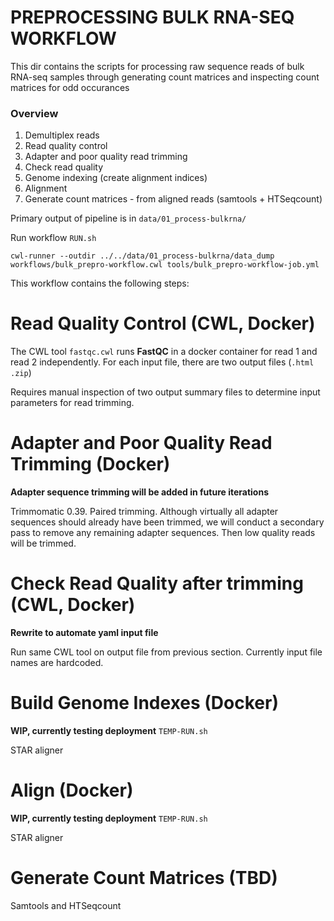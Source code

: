 # PREPROCESSING BULK RNA-SEQ WORKFLOW

This dir contains the scripts for processing raw sequence reads of bulk RNA-seq samples through generating count matrices and inspecting count matrices for odd occurances

### Overview

1. Demultiplex reads
2. Read quality control
3. Adapter and poor quality read trimming
4. Check read quality
5. Genome indexing (create alignment indices)
6. Alignment
7. Generate count matrices - from aligned reads (samtools + HTSeqcount)


Primary output of pipeline is in `data/01_process-bulkrna/`

Run workflow `RUN.sh`
```
cwl-runner --outdir ../../data/01_process-bulkrna/data_dump workflows/bulk_prepro-workflow.cwl tools/bulk_prepro-workflow-job.yml
```

This workflow contains the following steps:

# Read Quality Control (CWL, Docker)

The CWL tool `fastqc.cwl` runs **FastQC** in a docker container for read 1 and read 2 independently. For each input file, there are two output files (`.html` `.zip`)

Requires manual inspection of two output summary files to determine input parameters for read trimming.

# Adapter and Poor Quality Read Trimming (Docker)

**Adapter sequence trimming will be added in future iterations**

Trimmomatic 0.39. Paired trimming. Although virtually all adapter sequences should already have been trimmed, we will conduct a secondary pass to remove any remaining adapter sequences. Then low quality reads will be trimmed.

# Check Read Quality after trimming (CWL, Docker)

**Rewrite to automate yaml input file**

Run same CWL tool on output file from previous section. Currently input file names are hardcoded.

# Build Genome Indexes (Docker)

**WIP, currently testing deployment** `TEMP-RUN.sh`

STAR aligner

# Align (Docker)

**WIP, currently testing deployment** `TEMP-RUN.sh`

STAR aligner

# Generate Count Matrices (TBD)

Samtools and HTSeqcount
